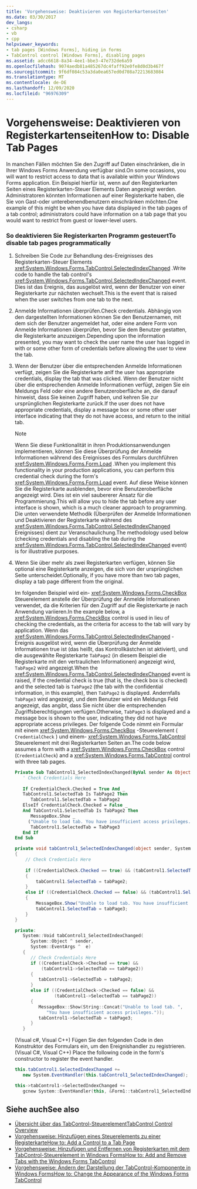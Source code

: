 ```yaml
---
title: 'Vorgehensweise: Deaktivieren von Registerkartenseiten'
ms.date: 03/30/2017
dev_langs:
- csharp
- vb
- cpp
helpviewer_keywords:
- tab pages [Windows Forms], hiding in forms
- TabControl control [Windows Forms], disabling pages
ms.assetid: adcc6618-8a34-4ee1-bbe3-47e732de6a59
ms.openlocfilehash: 9074aedb81a485267dc4faff92e0fe8d0d3b467f
ms.sourcegitcommit: 9f6df084c53a3da0ea657ed0d708a72213683084
ms.translationtype: MT
ms.contentlocale: de-DE
ms.lasthandoff: 12/09/2020
ms.locfileid: "96976309"
---
```

# <a name="how-to-disable-tab-pages"></a><span data-ttu-id="9bce1-102">Vorgehensweise: Deaktivieren von Registerkartenseiten</span><span class="sxs-lookup"><span data-stu-id="9bce1-102">How to: Disable Tab Pages</span></span>
<span data-ttu-id="9bce1-103">In manchen Fällen möchten Sie den Zugriff auf Daten einschränken, die in Ihrer Windows Forms Anwendung verfügbar sind.</span><span class="sxs-lookup"><span data-stu-id="9bce1-103">On some occasions, you will want to restrict access to data that is available within your Windows Forms application.</span></span> <span data-ttu-id="9bce1-104">Ein Beispiel hierfür ist, wenn auf den Registerkarten Seiten eines Registerkarten-Steuer Elements Daten angezeigt werden. Administratoren könnten Informationen auf einer Registerkarte haben, die Sie von Gast-oder unterebenendbenutzern einschränken möchten.</span><span class="sxs-lookup"><span data-stu-id="9bce1-104">One example of this might be when you have data displayed in the tab pages of a tab control; administrators could have information on a tab page that you would want to restrict from guest or lower-level users.</span></span>  
  
### <a name="to-disable-tab-pages-programmatically"></a><span data-ttu-id="9bce1-105">So deaktivieren Sie Registerkarten Programm gesteuert</span><span class="sxs-lookup"><span data-stu-id="9bce1-105">To disable tab pages programmatically</span></span>  
  
1. <span data-ttu-id="9bce1-106">Schreiben Sie Code zur Behandlung des-Ereignisses des Registerkarten-Steuer Elements <xref:System.Windows.Forms.TabControl.SelectedIndexChanged> .</span><span class="sxs-lookup"><span data-stu-id="9bce1-106">Write code to handle the tab control's <xref:System.Windows.Forms.TabControl.SelectedIndexChanged> event.</span></span> <span data-ttu-id="9bce1-107">Dies ist das Ereignis, das ausgelöst wird, wenn der Benutzer von einer Registerkarte zur nächsten wechselt.</span><span class="sxs-lookup"><span data-stu-id="9bce1-107">This is the event that is raised when the user switches from one tab to the next.</span></span>  
  
2. <span data-ttu-id="9bce1-108">Anmelde Informationen überprüfen.</span><span class="sxs-lookup"><span data-stu-id="9bce1-108">Check credentials.</span></span> <span data-ttu-id="9bce1-109">Abhängig von den dargestellten Informationen können Sie den Benutzernamen, mit dem sich der Benutzer angemeldet hat, oder eine andere Form von Anmelde Informationen überprüfen, bevor Sie dem Benutzer gestatten, die Registerkarte anzuzeigen.</span><span class="sxs-lookup"><span data-stu-id="9bce1-109">Depending upon the information presented, you may want to check the user name the user has logged in with or some other form of credentials before allowing the user to view the tab.</span></span>  
  
3. <span data-ttu-id="9bce1-110">Wenn der Benutzer über die entsprechenden Anmelde Informationen verfügt, zeigen Sie die Registerkarte an</span><span class="sxs-lookup"><span data-stu-id="9bce1-110">If the user has appropriate credentials, display the tab that was clicked.</span></span> <span data-ttu-id="9bce1-111">Wenn der Benutzer nicht über die entsprechenden Anmelde Informationen verfügt, zeigen Sie ein Meldungs Feld oder eine andere Benutzeroberfläche an, die darauf hinweist, dass Sie keinen Zugriff haben, und kehren Sie zur ursprünglichen Registerkarte zurück.</span><span class="sxs-lookup"><span data-stu-id="9bce1-111">If the user does not have appropriate credentials, display a message box or some other user interface indicating that they do not have access, and return to the initial tab.</span></span>  
  
    > [!NOTE]
    > <span data-ttu-id="9bce1-112">Wenn Sie diese Funktionalität in ihren Produktionsanwendungen implementieren, können Sie diese Überprüfung der Anmelde Informationen während des Ereignisses des Formulars durchführen <xref:System.Windows.Forms.Form.Load> .</span><span class="sxs-lookup"><span data-stu-id="9bce1-112">When you implement this functionality in your production applications, you can perform this credential check during the form's <xref:System.Windows.Forms.Form.Load> event.</span></span> <span data-ttu-id="9bce1-113">Auf diese Weise können Sie die Registerkarte ausblenden, bevor eine Benutzeroberfläche angezeigt wird. Dies ist ein viel saubererer Ansatz für die Programmierung.</span><span class="sxs-lookup"><span data-stu-id="9bce1-113">This will allow you to hide the tab before any user interface is shown, which is a much cleaner approach to programming.</span></span> <span data-ttu-id="9bce1-114">Die unten verwendete Methodik (Überprüfen der Anmelde Informationen und Deaktivieren der Registerkarte während des <xref:System.Windows.Forms.TabControl.SelectedIndexChanged> Ereignisses) dient zur Veranschaulichung.</span><span class="sxs-lookup"><span data-stu-id="9bce1-114">The methodology used below (checking credentials and disabling the tab during the <xref:System.Windows.Forms.TabControl.SelectedIndexChanged> event) is for illustrative purposes.</span></span>  
  
4. <span data-ttu-id="9bce1-115">Wenn Sie über mehr als zwei Registerkarten verfügen, können Sie optional eine Registerkarte anzeigen, die sich von der ursprünglichen Seite unterscheidet.</span><span class="sxs-lookup"><span data-stu-id="9bce1-115">Optionally, if you have more than two tab pages, display a tab page different from the original.</span></span>  
  
     <span data-ttu-id="9bce1-116">Im folgenden Beispiel wird ein- <xref:System.Windows.Forms.CheckBox> Steuerelement anstelle der Überprüfung der Anmelde Informationen verwendet, da die Kriterien für den Zugriff auf die Registerkarte je nach Anwendung variieren.</span><span class="sxs-lookup"><span data-stu-id="9bce1-116">In the example below, a <xref:System.Windows.Forms.CheckBox> control is used in lieu of checking the credentials, as the criteria for access to the tab will vary by application.</span></span> <span data-ttu-id="9bce1-117">Wenn das <xref:System.Windows.Forms.TabControl.SelectedIndexChanged> -Ereignis ausgelöst wird, wenn die Überprüfung der Anmelde Informationen true ist (das heißt, das Kontrollkästchen ist aktiviert), und die ausgewählte Registerkarte `TabPage2` (in diesem Beispiel die Registerkarte mit den vertraulichen Informationen) angezeigt wird, `TabPage2` wird angezeigt.</span><span class="sxs-lookup"><span data-stu-id="9bce1-117">When the <xref:System.Windows.Forms.TabControl.SelectedIndexChanged> event is raised, if the credential check is true (that is, the check box is checked) and the selected tab is `TabPage2` (the tab with the confidential information, in this example), then `TabPage2` is displayed.</span></span> <span data-ttu-id="9bce1-118">Andernfalls `TabPage3` wird angezeigt, und dem Benutzer wird ein Meldungs Feld angezeigt, das angibt, dass Sie nicht über die entsprechenden Zugriffsberechtigungen verfügen.</span><span class="sxs-lookup"><span data-stu-id="9bce1-118">Otherwise, `TabPage3` is displayed and a message box is shown to the user, indicating they did not have appropriate access privileges.</span></span> <span data-ttu-id="9bce1-119">Der folgende Code nimmt ein Formular mit einem <xref:System.Windows.Forms.CheckBox> -Steuerelement ( `CredentialCheck` ) und einem- <xref:System.Windows.Forms.TabControl> Steuerelement mit drei Registerkarten Seiten an.</span><span class="sxs-lookup"><span data-stu-id="9bce1-119">The code below assumes a form with a <xref:System.Windows.Forms.CheckBox> control (`CredentialCheck`) and a <xref:System.Windows.Forms.TabControl> control with three tab pages.</span></span>  
  
    ```vb  
    Private Sub TabControl1_SelectedIndexChanged(ByVal sender As Object, ByVal e As System.EventArgs) Handles TabControl1.SelectedIndexChanged  
       ' Check Credentials Here  
  
       If CredentialCheck.Checked = True And _
       TabControl1.SelectedTab Is TabPage2 Then  
          TabControl1.SelectedTab = TabPage2  
       ElseIf CredentialCheck.Checked = False _
       And TabControl1.SelectedTab Is TabPage2 Then  
          MessageBox.Show _
         ("Unable to load tab. You have insufficient access privileges.")  
          TabControl1.SelectedTab = TabPage3  
       End If  
    End Sub  
    ```  
  
    ```csharp  
    private void tabControl1_SelectedIndexChanged(object sender, System.EventArgs e)  
    {  
        // Check Credentials Here  
  
        if ((CredentialCheck.Checked == true) && (tabControl1.SelectedTab == tabPage2))
        {  
            tabControl1.SelectedTab = tabPage2;  
        }  
        else if ((CredentialCheck.Checked == false) && (tabControl1.SelectedTab == tabPage2))  
        {  
            MessageBox.Show("Unable to load tab. You have insufficient access privileges.");  
            tabControl1.SelectedTab = tabPage3;  
        }  
    }  
    ```  
  
    ```cpp  
    private:  
       System::Void tabControl1_SelectedIndexChanged(  
          System::Object ^ sender,  
          System::EventArgs ^  e)  
       {  
          // Check Credentials Here  
          if ((CredentialCheck->Checked == true) &&  
              (tabControl1->SelectedTab == tabPage2))  
          {  
             tabControl1->SelectedTab = tabPage2;  
          }  
          else if ((CredentialCheck->Checked == false) &&  
                   (tabControl1->SelectedTab == tabPage2))  
          {  
             MessageBox::Show(String::Concat("Unable to load tab. ",  
                "You have insufficient access privileges."));  
             tabControl1->SelectedTab = tabPage3;  
          }  
       }  
    ```  
  
     <span data-ttu-id="9bce1-120">(Visual c#, Visual C++) Fügen Sie den folgenden Code in den Konstruktor des Formulars ein, um den Ereignishandler zu registrieren.</span><span class="sxs-lookup"><span data-stu-id="9bce1-120">(Visual C#, Visual C++) Place the following code in the form's constructor to register the event handler.</span></span>  
  
    ```csharp  
    this.tabControl1.SelectedIndexChanged +=
       new System.EventHandler(this.tabControl1_SelectedIndexChanged);  
    ```  
  
    ```cpp  
    this->tabControl1->SelectedIndexChanged +=  
       gcnew System::EventHandler(this, &Form1::tabControl1_SelectedIndexChanged);  
    ```  
  
## <a name="see-also"></a><span data-ttu-id="9bce1-121">Siehe auch</span><span class="sxs-lookup"><span data-stu-id="9bce1-121">See also</span></span>

- [<span data-ttu-id="9bce1-122">Übersicht über das TabControl-Steuerelement</span><span class="sxs-lookup"><span data-stu-id="9bce1-122">TabControl Control Overview</span></span>](tabcontrol-control-overview-windows-forms.md)
- [<span data-ttu-id="9bce1-123">Vorgehensweise: Hinzufügen eines Steuerelements zu einer Registerkarte</span><span class="sxs-lookup"><span data-stu-id="9bce1-123">How to: Add a Control to a Tab Page</span></span>](how-to-add-a-control-to-a-tab-page.md)
- [<span data-ttu-id="9bce1-124">Vorgehensweise: Hinzufügen und Entfernen von Registerkarten mit dem TabControl-Steuerelement in Windows Forms</span><span class="sxs-lookup"><span data-stu-id="9bce1-124">How to: Add and Remove Tabs with the Windows Forms TabControl</span></span>](how-to-add-and-remove-tabs-with-the-windows-forms-tabcontrol.md)
- [<span data-ttu-id="9bce1-125">Vorgehensweise: Ändern der Darstellung der TabControl-Komponente in Windows Forms</span><span class="sxs-lookup"><span data-stu-id="9bce1-125">How to: Change the Appearance of the Windows Forms TabControl</span></span>](how-to-change-the-appearance-of-the-windows-forms-tabcontrol.md)
